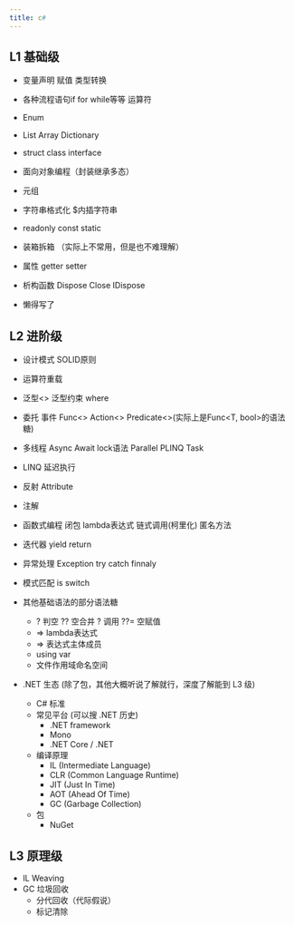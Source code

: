 ```yaml
---
title: c#
---
```


## L1 基础级

- 变量声明 赋值 类型转换
- 各种流程语句if for while等等 运算符
- Enum
- List Array Dictionary
- struct class interface
- 面向对象编程（封装继承多态）
- 元组
- 字符串格式化 $内插字符串

- readonly const static
- 装箱拆箱 （实际上不常用，但是也不难理解）
- 属性 getter setter
- 析构函数 Dispose Close IDispose

- 懒得写了

## L2 进阶级


- 设计模式 SOLID原则
- 运算符重载
- 泛型<> 泛型约束 where
- 委托 事件 Func<> Action<> Predicate<>(实际上是Func<T, bool>的语法糖)
- 多线程 Async Await lock语法 Parallel PLINQ Task
- LINQ 延迟执行
- 反射 Attribute
- 注解
- 函数式编程 闭包 lambda表达式 链式调用(柯里化) 匿名方法
- 迭代器 yield return
- 异常处理 Exception try catch finnaly

- 模式匹配 is switch

- 其他基础语法的部分语法糖
  - ? 判空 ?? 空合并 ? 调用 ??= 空赋值
  - => lambda表达式
  - => 表达式主体成员
  - using var
  - 文件作用域命名空间

- .NET 生态 (除了包，其他大概听说了解就行，深度了解能到 L3 级)
  - C# 标准
  - 常见平台 (可以搜 .NET 历史)
    - .NET framework
    - Mono
    - .NET Core / .NET
  - 编译原理
    - IL (Intermediate Language)
    - CLR (Common Language Runtime)
    - JIT (Just In Time)
    - AOT (Ahead Of Time)
    - GC (Garbage Collection)
  - 包
    - NuGet

## L3 原理级

- IL Weaving
- GC 垃圾回收
  - 分代回收（代际假说）
  - 标记清除